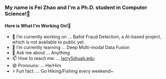 ###  My name is Fei Zhao and I'm a Ph.D. student in Computer Science!👋

####  Here is What I'm Working On!👋

- 🔭 I’m currently working on ... Ballot Fraud Detection, a AI-based project, which is not available to public yet.
- 🌱 I’m currently learning ... Deep Multi-modal Data Fusion
- 💬 Ask me about ... Anything
- 📫 How to reach me: ... larry5@uab.edu
- 😄 Pronouns: ... He/Him
- ⚡ Fun fact: ... Go Hiking/Fishing every weekend~

